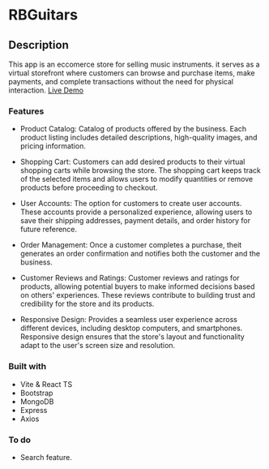# RBGuitars

## Description

This app is an eccomerce store for selling music instruments. it serves as a virtual storefront where customers can browse and purchase items, make payments, and complete transactions without the need for physical interaction.
<a href="https://rbguitars.onrender.com/" target="_blank"> Live Demo </a>

### Features

- Product Catalog: Catalog of products offered by the business. Each product listing includes detailed descriptions, high-quality images, and pricing information.

- Shopping Cart: Customers can add desired products to their virtual shopping carts while browsing the store. The shopping cart keeps track of the selected items and allows users to modify quantities or remove products before proceeding to checkout.

- User Accounts: The option for customers to create user accounts. These accounts provide a personalized experience, allowing users to save their shipping addresses, payment details, and order history for future reference.

- Order Management: Once a customer completes a purchase, theit generates an order confirmation and notifies both the customer and the business.

- Customer Reviews and Ratings: Customer reviews and ratings for products, allowing potential buyers to make informed decisions based on others' experiences. These reviews contribute to building trust and credibility for the store and its products.

- Responsive Design: Provides a seamless user experience across different devices, including desktop computers, and smartphones. Responsive design ensures that the store's layout and functionality adapt to the user's screen size and resolution.

### Built with

- Vite & React TS
- Bootstrap
- MongoDB
- Express
- Axios

### To do

- Search feature.
